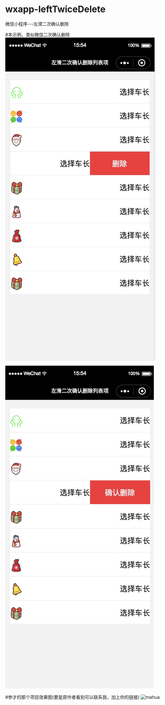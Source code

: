 # wxapp-leftTwiceDelete
微信小程序---左滑二次确认删除



#本示例，类似微信二次确认删除
![avatar](./images/wx-ld-01.jpg)

![avatar](./images/wx-ld-02.jpg)


#参才的那个项目效果图(要是原作者看到可以联系我，加上你的链接)
![mahua](http://a3767c8e05b9af00df2d.b0.upaiyun.com/apicloud/05e36d4e5e46fddf6a8e42e47ba99d35.gif)

